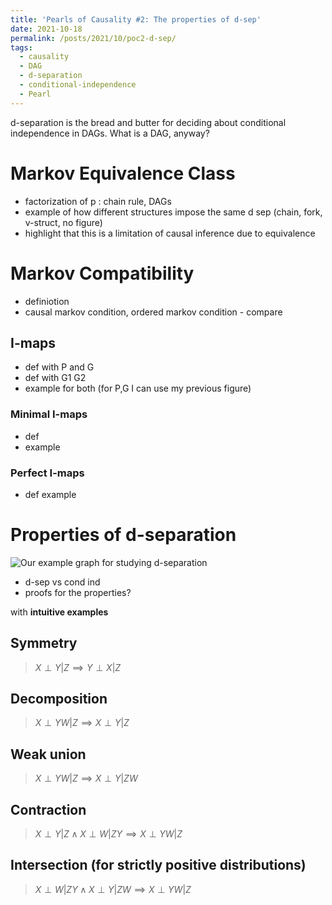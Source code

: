 ```yaml
---
title: 'Pearls of Causality #2: The properties of d-sep'
date: 2021-10-18
permalink: /posts/2021/10/poc2-d-sep/
tags:
  - causality
  - DAG
  - d-separation
  - conditional-independence
  - Pearl
---
```


d-separation is the bread and butter for deciding about conditional independence in DAGs. What is a DAG, anyway?

# Markov Equivalence Class

- factorization of p : chain rule, DAGs
- example of how different structures impose the same d sep (chain, fork, v-struct, no figure)
- highlight that this is a limitation of causal inference due to equivalence

# Markov Compatibility

- definiotion
- causal markov condition, ordered markov condition - compare


## I-maps
- def with P and G
- def with G1 G2
- example for both (for P,G I can use my previous figure)

### Minimal I-maps
- def
- example

### Perfect I-maps
- def example

# Properties of d-separation

![Our example graph for studying d-separation](/images/posts/d_sep_ex.svg)

- d-sep vs cond ind
- proofs for the properties?


with **intuitive examples**

## Symmetry
>$X\perp Y | Z \implies Y\perp X | Z$



## Decomposition
>$X\perp YW | Z \implies X\perp Y | Z$



## Weak union
> $X\perp YW | Z \implies X\perp Y | ZW$




## Contraction
>$X\perp Y | Z  \land X\perp W | ZY \implies X\perp YW | Z$




## Intersection (for strictly positive distributions)
> $X\perp W | ZY  \land X\perp Y | ZW \implies X\perp YW | Z$





